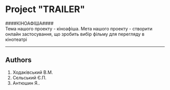 Project "TRAILER"
=====================
####КІНОАФІША####     
Тема нашого проекту - кіноафіша. Мета нашого проекту - створити онлайн застосування, що зробить вибір фільму для 
перегляду в кінотеатрі

---------------------
Authors
---------------------
1. Ходаківський В.М.
2. Сєльський Є.П.
3. Антюшин Я..
